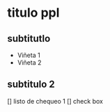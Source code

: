 # titulo ppl 

## subtitutlo

* Viñeta 1
* Viñeta 2

## subtitulo 2

[] listo de chequeo 1
[] check box
